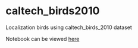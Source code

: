 # caltech_birds2010
Localization birds using caltech_birds_2010 dataset

Notebook can be viewed [here](https://colab.research.google.com/drive/1sexJUUHoKcM9LIVB39HIGJYcuDjp9u_o?usp=sharing)
